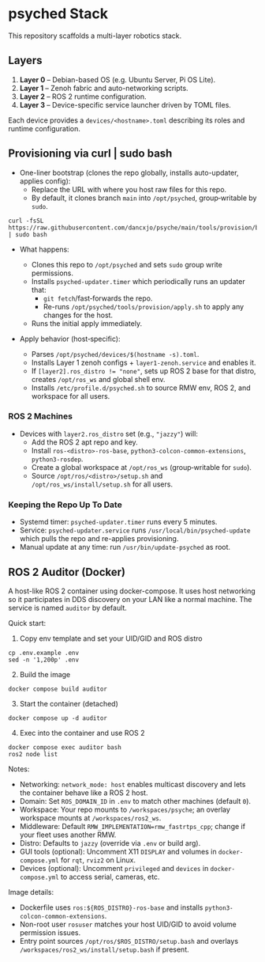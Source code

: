 # psyched Stack

This repository scaffolds a multi-layer robotics stack.

## Layers

1. **Layer 0** – Debian-based OS (e.g. Ubuntu Server, Pi OS Lite).
2. **Layer 1** – Zenoh fabric and auto-networking scripts.
3. **Layer 2** – ROS 2 runtime configuration.
4. **Layer 3** – Device-specific service launcher driven by TOML files.

Each device provides a `devices/<hostname>.toml` describing its roles and
runtime configuration.

## Provisioning via curl | sudo bash

- One-liner bootstrap (clones the repo globally, installs auto-updater, applies config):
  - Replace the URL with where you host raw files for this repo.
  - By default, it clones branch `main` into `/opt/psyched`, group‑writable by `sudo`.

```
curl -fsSL https://raw.githubusercontent.com/dancxjo/psyche/main/tools/provision/bootstrap.sh | sudo bash
```

- What happens:
  - Clones this repo to `/opt/psyched` and sets `sudo` group write permissions.
  - Installs `psyched-updater.timer` which periodically runs an updater that:
    - `git fetch`/fast‑forwards the repo.
    - Re-runs `/opt/psyched/tools/provision/apply.sh` to apply any changes for the host.
  - Runs the initial apply immediately.

- Apply behavior (host‑specific):
  - Parses `/opt/psyched/devices/$(hostname -s).toml`.
  - Installs Layer 1 zenoh configs + `layer1-zenoh.service` and enables it.
  - If `[layer2].ros_distro != "none"`, sets up ROS 2 base for that distro, creates `/opt/ros_ws` and global shell env.
  - Installs `/etc/profile.d/psyched.sh` to source RMW env, ROS 2, and workspace for all users.

### ROS 2 Machines

- Devices with `layer2.ros_distro` set (e.g., `"jazzy"`) will:
  - Add the ROS 2 apt repo and key.
  - Install `ros-<distro>-ros-base`, `python3-colcon-common-extensions`, `python3-rosdep`.
  - Create a global workspace at `/opt/ros_ws` (group‑writable for `sudo`).
  - Source `/opt/ros/<distro>/setup.sh` and `/opt/ros_ws/install/setup.sh` for all users.

### Keeping the Repo Up To Date

- Systemd timer: `psyched-updater.timer` runs every 5 minutes.
- Service: `psyched-updater.service` runs `/usr/local/bin/psyched-update` which pulls the repo and re-applies provisioning.
 - Manual update at any time: run `/usr/bin/update-psyched` as root.

## ROS 2 Auditor (Docker)

A host-like ROS 2 container using docker-compose. It uses host networking so it participates in DDS discovery on your LAN like a normal machine. The service is named `auditor` by default.

Quick start:

1) Copy env template and set your UID/GID and ROS distro

```
cp .env.example .env
sed -n '1,200p' .env
```

2) Build the image

```
docker compose build auditor
```

3) Start the container (detached)

```
docker compose up -d auditor
```

4) Exec into the container and use ROS 2

```
docker compose exec auditor bash
ros2 node list
```

Notes:
- Networking: `network_mode: host` enables multicast discovery and lets the container behave like a ROS 2 host.
- Domain: Set `ROS_DOMAIN_ID` in `.env` to match other machines (default `0`).
- Workspace: Your repo mounts to `/workspaces/psyche`; an overlay workspace mounts at `/workspaces/ros2_ws`.
- Middleware: Default `RMW_IMPLEMENTATION=rmw_fastrtps_cpp`; change if your fleet uses another RMW.
- Distro: Defaults to `jazzy` (override via `.env` or build arg).
- GUI tools (optional): Uncomment X11 `DISPLAY` and volumes in `docker-compose.yml` for `rqt`, `rviz2` on Linux.
- Devices (optional): Uncomment `privileged` and `devices` in `docker-compose.yml` to access serial, cameras, etc.

Image details:
- Dockerfile uses `ros:${ROS_DISTRO}-ros-base` and installs `python3-colcon-common-extensions`.
- Non-root user `rosuser` matches your host UID/GID to avoid volume permission issues.
- Entry point sources `/opt/ros/$ROS_DISTRO/setup.bash` and overlays `/workspaces/ros2_ws/install/setup.bash` if present.
